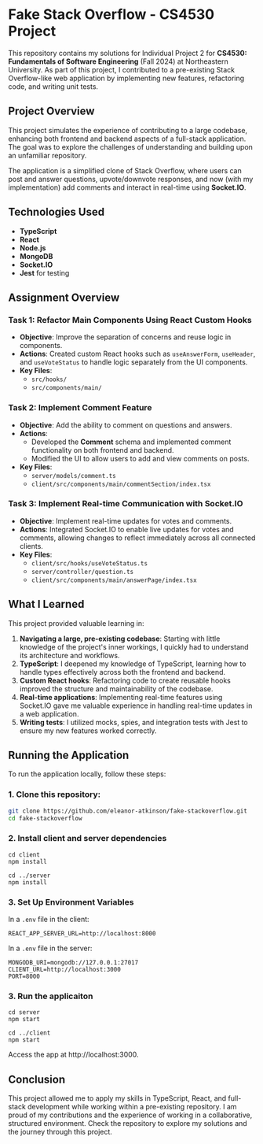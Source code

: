 # Fake Stack Overflow - CS4530 Project

This repository contains my solutions for Individual Project 2 for **CS4530: Fundamentals of Software Engineering** (Fall 2024) at Northeastern University. As part of this project, I contributed to a pre-existing Stack Overflow-like web application by implementing new features, refactoring code, and writing unit tests.

## Project Overview

This project simulates the experience of contributing to a large codebase, enhancing both frontend and backend aspects of a full-stack application. The goal was to explore the challenges of understanding and building upon an unfamiliar repository.

The application is a simplified clone of Stack Overflow, where users can post and answer questions, upvote/downvote responses, and now (with my implementation) add comments and interact in real-time using **Socket.IO**.

## Technologies Used
- **TypeScript**
- **React**
- **Node.js**
- **MongoDB**
- **Socket.IO**
- **Jest** for testing

## Assignment Overview

### Task 1: Refactor Main Components Using React Custom Hooks
- **Objective**: Improve the separation of concerns and reuse logic in components.
- **Actions**: Created custom React hooks such as `useAnswerForm`, `useHeader`, and `useVoteStatus` to handle logic separately from the UI components.
- **Key Files**:
  - `src/hooks/`
  - `src/components/main/`

### Task 2: Implement Comment Feature
- **Objective**: Add the ability to comment on questions and answers.
- **Actions**:
  - Developed the **Comment** schema and implemented comment functionality on both frontend and backend.
  - Modified the UI to allow users to add and view comments on posts.
- **Key Files**:
  - `server/models/comment.ts`
  - `client/src/components/main/commentSection/index.tsx`

### Task 3: Implement Real-time Communication with Socket.IO
- **Objective**: Implement real-time updates for votes and comments.
- **Actions**: Integrated Socket.IO to enable live updates for votes and comments, allowing changes to reflect immediately across all connected clients.
- **Key Files**:
  - `client/src/hooks/useVoteStatus.ts`
  - `server/controller/question.ts`
  - `client/src/components/main/answerPage/index.tsx`

## What I Learned

This project provided valuable learning in:
1. **Navigating a large, pre-existing codebase**: Starting with little knowledge of the project's inner workings, I quickly had to understand its architecture and workflows.
2. **TypeScript**: I deepened my knowledge of TypeScript, learning how to handle types effectively across both the frontend and backend.
3. **Custom React hooks**: Refactoring code to create reusable hooks improved the structure and maintainability of the codebase.
4. **Real-time applications**: Implementing real-time features using Socket.IO gave me valuable experience in handling real-time updates in a web application.
5. **Writing tests**: I utilized mocks, spies, and integration tests with Jest to ensure my new features worked correctly.

## Running the Application

To run the application locally, follow these steps:

### 1. Clone this repository:
   ```bash
   git clone https://github.com/eleanor-atkinson/fake-stackoverflow.git
   cd fake-stackoverflow
   ```

### 2. Install client and server dependencies

    cd client
    npm install

    cd ../server
    npm install

### 3. Set Up Environment Variables

In a `.env` file in the client: 

    REACT_APP_SERVER_URL=http://localhost:8000

In a `.env` file in the server: 

    MONGODB_URI=mongodb://127.0.0.1:27017
    CLIENT_URL=http://localhost:3000
    PORT=8000

### 3. Run the applicaiton

    cd server
    npm start

    cd ../client
    npm start


Access the app at http://localhost:3000.

## Conclusion

This project allowed me to apply my skills in TypeScript, React, and full-stack development while working within a pre-existing repository. I am proud of my contributions and the experience of working in a collaborative, structured environment. Check the repository to explore my solutions and the journey through this project.
